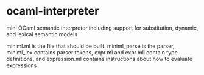 # ocaml-interpreter
mini OCaml semantic interpreter including support for substitution, dynamic, and lexical semantic models

miniml.ml is the file that should be built. miniml_parse is the parser, miniml_lex contains parser tokens, expr.ml and expr.mli contain type definitions, and expression.ml contains instructions about how to evaluate expressions


